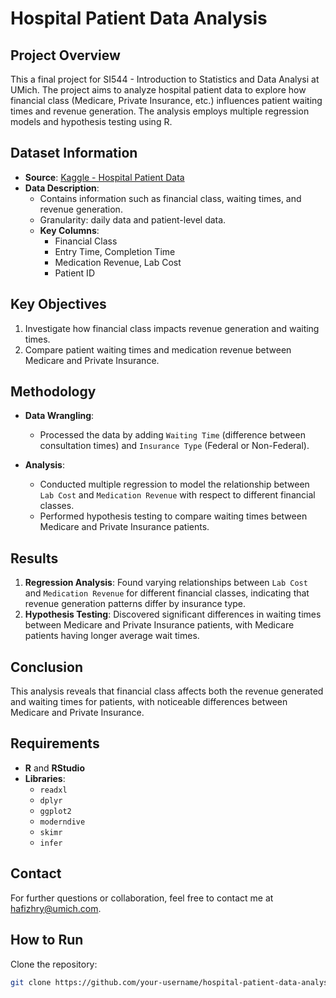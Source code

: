 # Hospital Patient Data Analysis

## Project Overview
This a final project for SI544 - Introduction to Statistics and Data Analysi at UMich. The project aims to analyze hospital patient data to explore how financial class (Medicare, Private Insurance, etc.) influences patient waiting times and revenue generation. The analysis employs multiple regression models and hypothesis testing using R. 

## Dataset Information
- **Source**: [Kaggle - Hospital Patient Data](https://www.kaggle.com/datasets/abdulqaderasiirii/hospital-patient-data)
- **Data Description**: 
  - Contains information such as financial class, waiting times, and revenue generation.
  - Granularity: daily data and patient-level data.
  - **Key Columns**:
    - Financial Class
    - Entry Time, Completion Time
    - Medication Revenue, Lab Cost
    - Patient ID

## Key Objectives
1. Investigate how financial class impacts revenue generation and waiting times.
2. Compare patient waiting times and medication revenue between Medicare and Private Insurance.

## Methodology
- **Data Wrangling**:
  - Processed the data by adding `Waiting Time` (difference between consultation times) and `Insurance Type` (Federal or Non-Federal).
  
- **Analysis**:
  - Conducted multiple regression to model the relationship between `Lab Cost` and `Medication Revenue` with respect to different financial classes.
  - Performed hypothesis testing to compare waiting times between Medicare and Private Insurance patients.

## Results
1. **Regression Analysis**: Found varying relationships between `Lab Cost` and `Medication Revenue` for different financial classes, indicating that revenue generation patterns differ by insurance type.
2. **Hypothesis Testing**: Discovered significant differences in waiting times between Medicare and Private Insurance patients, with Medicare patients having longer average wait times.

## Conclusion
This analysis reveals that financial class affects both the revenue generated and waiting times for patients, with noticeable differences between Medicare and Private Insurance.

## Requirements
- **R** and **RStudio**
- **Libraries**: 
  - `readxl`
  - `dplyr`
  - `ggplot2`
  - `moderndive`
  - `skimr`
  - `infer`

## Contact
For further questions or collaboration, feel free to contact me at hafizhry@umich.com.

## How to Run
Clone the repository:
   ```bash
   git clone https://github.com/your-username/hospital-patient-data-analysis.git

